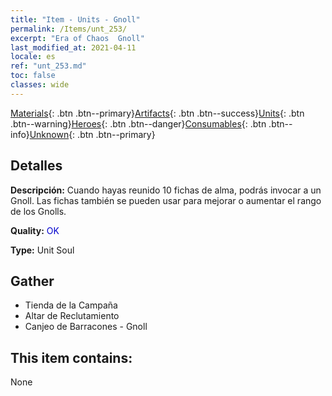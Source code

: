 ```yaml
---
title: "Item - Units - Gnoll"
permalink: /Items/unt_253/
excerpt: "Era of Chaos  Gnoll"
last_modified_at: 2021-04-11
locale: es
ref: "unt_253.md"
toc: false
classes: wide
---
```

 [Materials](/es/Items/){: .btn .btn--primary}[Artifacts](/es/Items/Artifacts/){: .btn .btn--success}[Units](/es/Items/Units/){: .btn .btn--warning}[Heroes](/es/Items/Heroes/){: .btn .btn--danger}[Consumables](/es/Items/Consumables/){: .btn .btn--info}[Unknown](/es/Items/Unknown/){: .btn .btn--primary}

## Detalles
 **Descripción:** Cuando hayas reunido 10 fichas de alma, podrás invocar a un Gnoll. Las fichas también se pueden usar para mejorar o aumentar el rango de los Gnolls.

 **Quality:** <span style="color: #0000CD">OK</span>

 **Type:** Unit Soul

## Gather

*    Tienda de la Campaña 
*    Altar de Reclutamiento 
*    Canjeo de Barracones - Gnoll 

## This item contains:

  None

